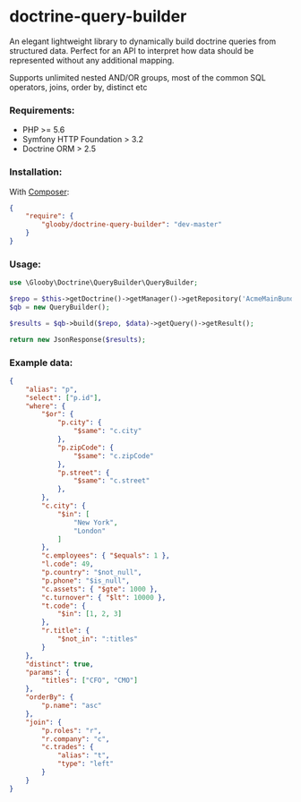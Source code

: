 # doctrine-query-builder

An elegant lightweight library to dynamically build doctrine queries from structured data. Perfect for an API to interpret how data should be represented without any additional mapping.

Supports unlimited nested AND/OR groups, most of the common SQL operators, joins, order by, distinct etc

### Requirements:
- PHP >= 5.6
- Symfony HTTP Foundation > 3.2
- Doctrine ORM > 2.5

### Installation:

With [Composer](https://getcomposer.org/):
```json
{
    "require": {
        "glooby/doctrine-query-builder": "dev-master"
    }
}
```

### Usage:

```php
use \Glooby\Doctrine\QueryBuilder\QueryBuilder;

$repo = $this->getDoctrine()->getManager()->getRepository('AcmeMainBundle:Person');
$qb = new QueryBuilder();

$results = $qb->build($repo, $data)->getQuery()->getResult();

return new JsonResponse($results);
```

### Example data:
```json
{
    "alias": "p",
    "select": ["p.id"],
    "where": {
        "$or": {
            "p.city": {
                "$same": "c.city"
            },
            "p.zipCode": {
                "$same": "c.zipCode"
            },
            "p.street": {
                "$same": "c.street"
            },
        },
        "c.city": {
            "$in": [
                "New York",
                "London"
            ]
        },
        "c.employees": { "$equals": 1 },
        "l.code": 49,
        "p.country": "$not_null",
        "p.phone": "$is_null",
        "c.assets": { "$gte": 1000 },
        "c.turnover": { "$lt": 10000 },
        "t.code": {
            "$in": [1, 2, 3]
        },
        "r.title": {
            "$not_in": ":titles"
        }
    },
    "distinct": true,
    "params": {
        "titles": ["CFO", "CMO"]
    },
    "orderBy": {
        "p.name": "asc"
    },
    "join": {
        "p.roles": "r",
        "r.company": "c",
        "c.trades": {
            "alias": "t",
            "type": "left"
        }
    }
}
```
